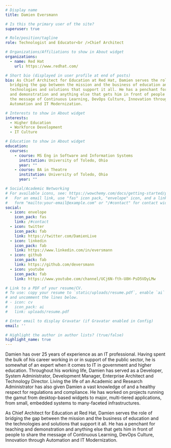 ```yaml
---
# Display name
title: Damien Eversmann

# Is this the primary user of the site?
superuser: true

# Role/position/tagline
role: Technologist and Educator<br />Chief Architect

# Organizations/Affiliations to show in About widget
organizations:
  - name: Red Hat
    url: https://www.redhat.com/

# Short bio (displayed in user profile at end of posts)
bio: As Chief Architect for Education at Red Hat, Damien serves the role of
  bridging the gap between the mission and the business of education and the
  technologies and solutions that support it all. He has a penchant for teaching
  and demonstration and anything else that gets him in front of people to share
  the message of Continuous Learning, DevOps Culture, Innovation through
  Automation and IT Modernization.

# Interests to show in About widget
interests:
  - Higher Education
  - Workforce Development
  - IT Culture

# Education to show in About widget
education:
  courses:
    - course: MS Eng in Software and Information Systems
      institution: University of Toledo, Ohio
      year: ""
    - course: BA in Theatre
      institution: University of Toledo, Ohio
      year: ""

# Social/Academic Networking
# For available icons, see: https://wowchemy.com/docs/getting-started/page-builder/#icons
#   For an email link, use "fas" icon pack, "envelope" icon, and a link in the
#   form "mailto:your-email@example.com" or "/#contact" for contact widget.
social:
  - icon: envelope
    icon_pack: fas
    link: /#contact
  - icon: twitter
    icon_pack: fab
    link: https://twitter.com/DamienLive
  - icon: linkedin
    icon_pack: fab
    link: https://www.linkedin.com/in/eversmann
  - icon: github
    icon_pack: fab
    link: https://github.com/deversmann
  - icon: youtube
    icon_pack: fab
    link: https://www.youtube.com/channel/UCj6N-fth-U8H-PsD5VDyLMw

# Link to a PDF of your resume/CV.
# To use: copy your resume to `static/uploads/resume.pdf`, enable `ai` icons in `params.toml`,
# and uncomment the lines below.
# - icon: cv
#   icon_pack: ai
#   link: uploads/resume.pdf

# Enter email to display Gravatar (if Gravatar enabled in Config)
email: ''

# Highlight the author in author lists? (true/false)
highlight_name: true
---
```


Damien has over 25 years of experience as an IT professional. Having spent the bulk of his career working in or in support of the public sector, he is somewhat of an expert when it comes to IT in government and higher education. Throughout his working life, Damien has served as a Developer, System Administrator, Development Manager, Enterprise Architect and Technology Director. Living the life of an Academic and Research Administrator has also given Damien a vast knowledge of and a healthy respect for regulations and compliance. He has worked on projects running the gamut from desktop-based widgets to major, multi-tiered applications, from small, embedded systems to many-faceted infrastructures.

As Chief Architect for Education at Red Hat, Damien serves the role of bridging the gap between the mission and the business of education and the technologies and solutions that support it all. He has a penchant for teaching and demonstration and anything else that gets him in front of people to share the message of Continuous Learning, DevOps Culture, Innovation through Automation and IT Modernization.